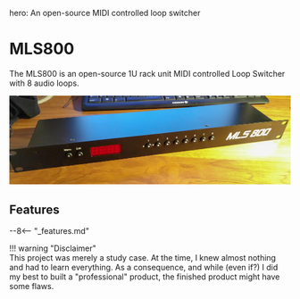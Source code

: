 hero: An open-source MIDI controlled loop switcher

# MLS800

The MLS800 is an open-source 1U rack unit MIDI controlled Loop Switcher with 8 audio loops.  

[![MLS800](assets/index-mls800.jpg)](assets/large/index-mls800.jpg)

## Features

--8<-- "_features.md"

!!! warning "Disclaimer"  
    This project was merely a study case. At the time, I knew almost nothing and had to learn everything. As a consequence, and while (even if?) I did my best to built a "professional" product, the finished product might have some flaws.
